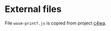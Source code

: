# External files

File `wasm-printf.js` is copied from project [c4wa](https://github.com/kign/c4wa/blob/master/etc/wasm-printf.js).